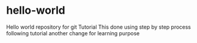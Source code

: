 # hello-world
Hello world repository for git Tutorial
This done using step by step process following tutorial
another change for learning purpose
